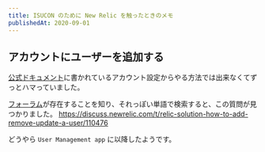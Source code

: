 ```yaml
---
title: ISUCON のために New Relic を触ったときのメモ
publishedAt: 2020-09-01
---
```



## アカウントにユーザーを追加する
[公式ドキュメント](https://docs.newrelic.co.jp/docs/accounts/accounts/roles-permissions/add-update-users)に書かれているアカウント設定からやる方法では出来なくてずっとハマっていました。


[フォーラム](https://discuss.newrelic.com/)が存在することを知り、それっぽい単語で検索すると、この質問が見つかりました。
https://discuss.newrelic.com/t/relic-solution-how-to-add-remove-update-a-user/110476

どうやら `User Management app` に以降したようです。
